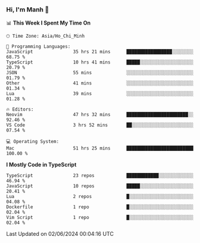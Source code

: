 ### Hi, I'm Manh 👋

<!--START_SECTION:waka-->
📊 **This Week I Spent My Time On** 

```text
🕑︎ Time Zone: Asia/Ho_Chi_Minh

💬 Programming Languages: 
JavaScript               35 hrs 21 mins      █████████████████░░░░░░░░   68.75 % 
TypeScript               10 hrs 41 mins      █████░░░░░░░░░░░░░░░░░░░░   20.79 % 
JSON                     55 mins             ░░░░░░░░░░░░░░░░░░░░░░░░░   01.79 % 
Other                    41 mins             ░░░░░░░░░░░░░░░░░░░░░░░░░   01.34 % 
Lua                      39 mins             ░░░░░░░░░░░░░░░░░░░░░░░░░   01.28 % 

🔥 Editors: 
Neovim                   47 hrs 32 mins      ███████████████████████░░   92.46 % 
VS Code                  3 hrs 52 mins       ██░░░░░░░░░░░░░░░░░░░░░░░   07.54 % 

💻 Operating System: 
Mac                      51 hrs 25 mins      █████████████████████████   100.00 % 
```

**I Mostly Code in TypeScript** 

```text
TypeScript               23 repos            ████████████░░░░░░░░░░░░░   46.94 % 
JavaScript               10 repos            █████░░░░░░░░░░░░░░░░░░░░   20.41 % 
Lua                      2 repos             █░░░░░░░░░░░░░░░░░░░░░░░░   04.08 % 
Dockerfile               1 repo              █░░░░░░░░░░░░░░░░░░░░░░░░   02.04 % 
Vim Script               1 repo              █░░░░░░░░░░░░░░░░░░░░░░░░   02.04 % 
```




 Last Updated on 02/06/2024 00:04:16 UTC
<!--END_SECTION:waka-->
